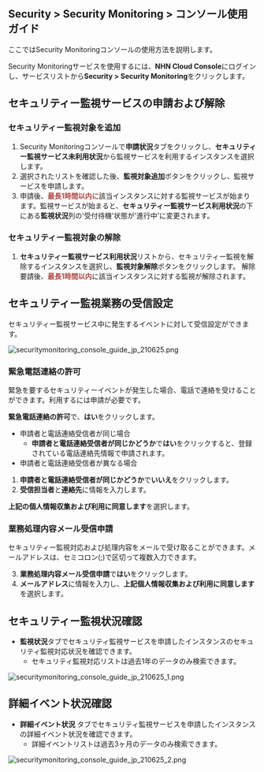 ## Security > Security Monitoring > コンソール使用ガイド

ここではSecurity Monitoringコンソールの使用方法を説明します。

Security Monitoringサービスを使用するには、**NHN Cloud Console**にログインし、サービスリストから**Security > Security Monitoring**をクリックします。

## セキュリティー監視サービスの申請および解除
### セキュリティー監視対象を追加
1. Security Monitoringコンソールで**申請状況**タブをクリックし、**セキュリティー監視サービス未利用状況**から監視サービスを利用するインスタンスを選択します。
2. 選択されたリストを確認した後、**監視対象追加**ボタンをクリックし、監視サービスを申請します。
3. 申請後、<span style="color:#ab4642">**最長1時間以内に**</span>該当インスタンスに対する監視サービスが始まります。監視サービスが始まると、**セキュリティー監視サービス利用状況**の下にある**監視状況**列の'受付待機'状態が'進行中'に変更されます。

### セキュリティー監視対象の解除
1. **セキュリティー監視サービス利用状況**リストから、セキュリティー監視を解除するインスタンスを選択し、**監視対象解除**ボタンをクリックします。
解除要請後、<span style="color:#ab4642">**最長1時間以内**</span>に該当インスタンスに対する監視が解除されます。

## セキュリティー監視業務の受信設定
セキュリティー監視サービス中に発生するイベントに対して受信設定ができます。

![securitymonitoring_console_guide_jp_210625.png](http://static.toastoven.net/prod_mss/securitymonitoring_console_guide_jp_210625.png)

### 緊急電話連絡の許可

緊急を要するセキュリティーイベントが発生した場合、電話で連絡を受けることができます。利用するには申請が必要です。

**緊急電話連絡の許可**で、**はい**をクリックします。

- 申請者と電話連絡受信者が同じ場合
  - **申請者と電話連絡受信者が同じかどうか**で**はい**をクリックすると、登録されている電話連絡先情報で申請されます。
- 申請者と電話連絡受信者が異なる場合
 1. **申請者と電話連絡受信者が同じかどうか**で**いいえ**をクリックします。
 2. **受信担当者**と**連絡先**に情報を入力します。

**上記の個人情報収集および利用に同意します**を選択します。

### 業務処理内容メール受信申請

セキュリティー監視対応および処理内容をメールで受け取ることができます。メールアドレスは、セミコロン(;)で区切って複数入力できます。

3. **業務処理内容メール受信申請**で**はい**をクリックします。
4. **メールアドレス**に情報を入力し、**上記個人情報収集および利用に同意します**を選択します。

## セキュリティー監視状況確認
- **監視状況**</span>タブでセキュリティ監視サービスを申請したインスタンスのセキュリティ監視対応状況を確認できます。 
  - セキュリティ監視対応リストは過去1年のデータのみ検索できます。

![securitymonitoring_console_guide_jp_210625_1.png](http://static.toastoven.net/prod_mss/securitymonitoring_console_guide_jp_210625_1.png)

## 詳細イベント状況確認
- **詳細イベント状況** </span> タブでセキュリティ監視サービスを申請したインスタンスの詳細イベント状況を確認できます。 
  - 詳細イベントリストは過去3ヶ月のデータのみ検索できます。

![securitymonitoring_console_guide_jp_210625_2.png](http://static.toastoven.net/prod_mss/securitymonitoring_console_guide_jp_210625_2.png)
